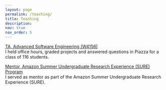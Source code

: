 ```yaml
---
layout: page
permalink: /teaching/
title: Teaching
description:
nav: true
nav_order: 5
---
```


<a href="https://www.cs.columbia.edu/~junfeng/21sp-w4156/" target="_blank">TA, Advanced Software Engineering (W4156)</a> <br>
I held office hours, graded projects and answered questions in Piazza for a class of 116 students.

<a href="https://www.amazon.science/sure" target="_blank">Mentor, Amazon Summer Undergraduate Research Experience (SURE) Program  </a> <br>
I served as mentor as part of the Amazon Summer Undergraduate Research Experience (SURE).
